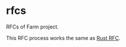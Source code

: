 # rfcs
RFCs of Farm project.

This RFC process works the same as [Rust RFC](https://github.com/rust-lang/rfcs).
